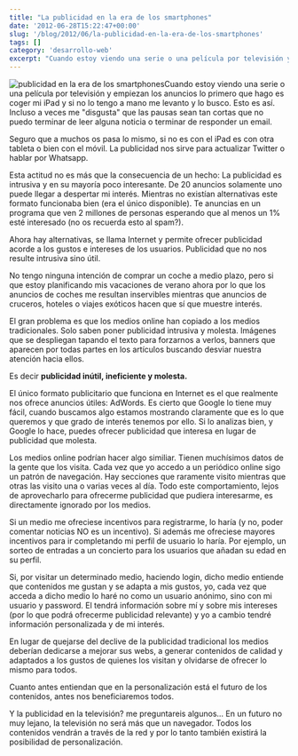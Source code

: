 ```yaml
---
title: "La publicidad en la era de los smartphones"
date: '2012-06-28T15:22:47+00:00'
slug: '/blog/2012/06/la-publicidad-en-la-era-de-los-smartphones'
tags: []
category: 'desarrollo-web'
excerpt: "Cuando estoy viendo una serie o una película por televisión y empiezan los anuncios lo primero que hago es coger mi iPad y si no lo tengo a mano me levanto y lo busco."
---
```

![publicidad en la era de los smartphones](http://static.squarespace.com/static/5303797ae4b0c6ad9e43f072/5303ce80e4b0400995a883d6/5303cf4fe4b0400995a88c38/1392758607118/publicidad-300x258.jpeg?format=original "publicidad")Cuando estoy viendo una serie o una película por televisión y empiezan los anuncios lo primero que hago es coger mi iPad y si no lo tengo a mano me levanto y lo busco. Esto es así. Incluso a veces me "disgusta" que las pausas sean tan cortas que no puedo terminar de leer alguna noticia o terminar de responder un email.<!--more-->

Seguro que a muchos os pasa lo mismo, si no es con el iPad es con otra tableta o bien con el móvil. La publicidad nos sirve para actualizar Twitter o hablar por Whatsapp.

Esta actitud no es más que la consecuencia de un hecho: La publicidad es intrusiva y en su mayoría poco interesante. De 20 anuncios solamente uno puede llegar a despertar mi interés.  Mientras no existían alternativas este formato funcionaba bien (era el único disponible). Te anuncias en un programa que ven 2 millones de personas esperando que al menos un 1% esté interesado (no os recuerda esto al spam?).

Ahora hay alternativas, se llama Internet y permite ofrecer publicidad acorde a los gustos e intereses de los usuarios. Publicidad que no nos resulte intrusiva sino útil.

No tengo ninguna intención de comprar un coche a medio plazo, pero si que estoy planificando mis vacaciones de verano ahora por lo que los anuncios de coches me resultan inservibles mientras que anuncios de cruceros, hoteles o viajes exóticos hacen que sí que muestre interés.

El gran problema es que los medios online han copiado a los medios tradicionales. Solo saben poner publicidad intrusiva y molesta. Imágenes que se despliegan tapando el texto para forzarnos a verlos, banners que aparecen por todas partes en los artículos buscando desviar nuestra atención hacia ellos.

Es decir **publicidad inútil, ineficiente y molesta.**

El único formato publicitario que funciona en Internet es el que realmente nos ofrece anuncios útiles: AdWords. Es cierto que Google lo tiene muy fácil, cuando buscamos algo estamos mostrando claramente que es lo que queremos y que grado de interés tenemos por ello. Si lo analizas bien, y Google lo hace, puedes ofrecer publicidad que interesa en lugar de publicidad que molesta.

Los medios online podrían hacer algo similiar. Tienen muchísimos datos de la gente que los visita. Cada vez que yo accedo a un periódico online sigo un patrón de navegación. Hay secciones que raramente visito mientras que otras las visito una o varias veces al día. Todo este comportamiento, lejos de aprovecharlo para ofrecerme publicidad que pudiera interesarme, es directamente ignorado por los medios.

Si un medio me ofreciese incentivos para registrarme, lo haría (y no, poder comentar noticias NO es un incentivo). Si además me ofreciese mayores incentivos para ir completando mi perfil de usuario lo haría. Por ejemplo, un sorteo de entradas a un concierto para los usuarios que añadan su edad en su perfil.

Si, por visitar un determinado medio, haciendo login, dicho medio entiende que contenidos me gustan y se adapta a mis gustos, yo, cada vez que acceda a dicho medio lo haré no como un usuario anónimo, sino con mi usuario y password. El tendrá información sobre mí y sobre mis intereses (por lo que podrá ofrecerme publicidad relevante) y yo a cambio tendré información personalizada y de mi interés.

En lugar de quejarse del declive de la publicidad tradicional los medios deberían dedicarse a mejorar sus webs, a generar contenidos de calidad y adaptados a los gustos de quienes los visitan y olvidarse de ofrecer lo mismo para todos.

Cuanto antes entiendan que en la personalización está el futuro de los contenidos, antes nos beneficiaremos todos.

Y la publicidad en la televisión? me preguntareis algunos... En un futuro no muy lejano, la televisión no será más que un navegador. Todos los contenidos vendrán a través de la red y por lo tanto también existirá la posibilidad de personalización.
